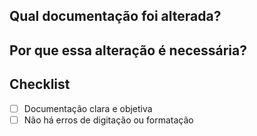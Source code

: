 <!-- PULL REQUEST TEMPLATE: DOCUMENTAÇÃO -->

## Qual documentação foi alterada?
<!-- Explique quais partes da documentação foram modificadas ou criadas -->

## Por que essa alteração é necessária?
<!-- Motive a atualização ou criação da documentação -->

## Checklist
- [ ] Documentação clara e objetiva
- [ ] Não há erros de digitação ou formatação